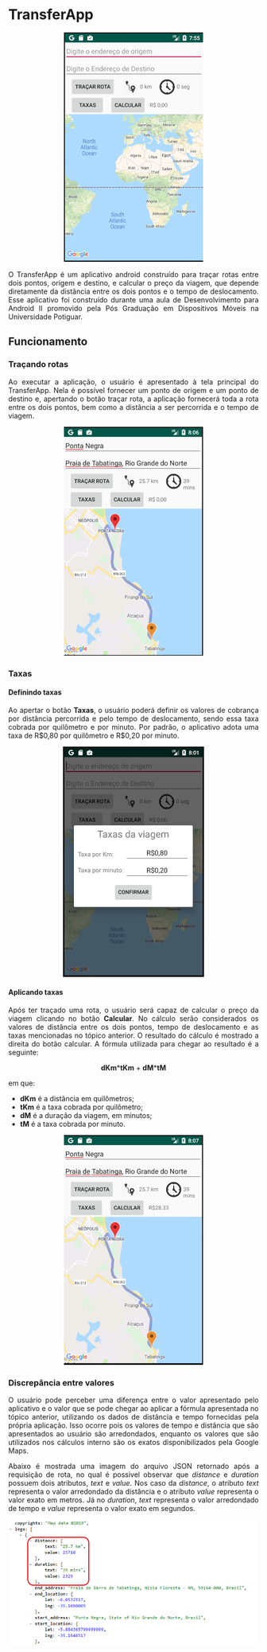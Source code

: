 # TransferApp

<p align="center">
  <img src="./gitPhotos/main1.png">
</p>

<p align="justify">
O TransferApp é um aplicativo android construído para traçar rotas entre dois pontos, origem e destino, e calcular o preço da viagem, que depende diretamente da distância entre os dois pontos e o tempo de deslocamento. Esse aplicativo foi construído durante uma aula de Desenvolvimento para Android II promovido pela Pós Graduação em Dispositivos Móveis na Universidade Potiguar.
</p>

## Funcionamento

### Traçando rotas
<p align="justify">
Ao executar a aplicação, o usuário é apresentado à tela principal do TransferApp. Nela é possível fornecer um ponto de origem e um ponto de destino e, apertando o botão traçar rota, a aplicação fornecerá toda a rota entre os dois pontos, bem como a distância a ser percorrida e o tempo de viagem. 
</p>

<p align="center">
  <img src="./gitPhotos/TracarRota.png">
</p>

### Taxas

#### Definindo taxas

<p align="justify">
Ao apertar o botão <b>Taxas</b>, o usuário poderá definir os valores de cobrança por distância percorrida e pelo tempo de deslocamento, sendo essa taxa cobrada por quilômetro e por minuto. Por padrão, o aplicativo adota uma taxa de R$0,80 por quilômetro e R$0,20 por minuto.
</p>

<p align="center">
  <img src="./gitPhotos/taxas.png">
</p>

#### Aplicando taxas

<p align="justify">
Após ter traçado uma rota, o usuário será capaz de calcular o preço da viagem clicando no botão <b>Calcular</b>. No cálculo serão considerados os valores de distância entre os dois pontos, tempo de deslocamento e as taxas mencionadas no tópico anterior. O resultado do cálculo é mostrado a direita do botão calcular. A fórmula utilizada para chegar ao resultado é a seguinte: 
</p>

<p align="center"> <MATH>Valor = <b>dKm</b>*<b>tKm</b> + <b>dM</b>*<b>tM</b></MATH> </p>

<p align="justify">
  em que:
</p>
<ul>
  <li> <b>dKm</b> é a distância em quilômetros; </li>
  <li> <b>tKm</b> é a taxa cobrada por quilômetro; </li>
  <li> <b>dM</b> é a duração da viagem, em minutos; </li>
  <li> <b>tM</b> é a taxa cobrada por minuto. </li>
</ul>

<p align="center">
  <img src="./gitPhotos/final.png">
</p>

### Discrepância entre valores

<p align="justify">
O usuário pode perceber uma diferença entre o valor apresentado pelo aplicativo e o valor que se pode chegar ao aplicar a fórmula apresentada no tópico anterior, utilizando os dados de distância e tempo fornecidas pela própria aplicação. Isso ocorre pois os valores de tempo e distância que são apresentados ao usuário são arredondados, enquanto os valores que são utilizados nos cálculos interno são os exatos disponibilizados pela Google Maps.
</p>

<p align="justify">
Abaixo é mostrada uma imagem do arquivo JSON retornado após a requisição de rota, no qual é possivel observar que <i>distance</i> e <i>duration</i> possuem dois atributos, <i>text</i> e <i>value</i>. Nos caso da <i>distance</i>, o atributo <i>text</i> representa o valor arredondado da distância e o atributo <i>value</i> representa o valor exato em metros. Já no <i>duration</i>, <i>text</i> representa o valor arredondado de tempo e <i>value</i> representa o valor exato em segundos.
</p>

<p align="center">
  <img src="./gitPhotos/json.png">
</p>
